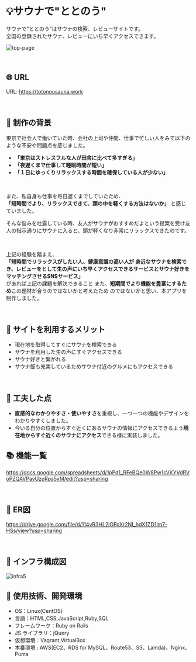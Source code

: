 # :bulb:サウナで"ととのう"
サウナで"ととのう"はサウナの検索、レビューサイトです。<br />
全国の登録されたサウナ、レビューにいち早くアクセスできます。

![top-page](https://user-images.githubusercontent.com/68432256/99056606-e1217b00-25dd-11eb-910f-e624366b00fd.jpg)

<br />

## :globe_with_meridians: URL
URL: https://totonousauna.work

<br />

## :notebook: 制作の背景
東京で社会人で働いていた時、会社の上司や仲間、仕事で忙しい人をみて以下のような不安や問題点を感じました。  

- **「東京はストレスフルな人が田舎に比べて多すぎる」**
- **「夜遅くまで仕事して睡眠時間が短い」**
- **「１日にゆっくりリラックスする時間を確保している人が少ない」**

<br />

また、私自身も仕事を毎日遅くまでしていたため、  
**「短時間でより、リラックスできて、頭の中を軽くする方法はないか」**
と感じていました。  

そんな悩みを吐露している時、友人がサウナがおすすめだよという提案を受け友人の指示通りにサウナに入ると、頭が軽くなり非常にリラックスできたのです。

<br />

上記の経験を踏まえ、<br />
**「短時間でリラックスがしたい人、健康意識の高い人が**
**身近なサウナを検索でき、レビューをとして生の声にいち早くアクセスできるサービスとサウナ好きをマッチングさせるSNSサービス」**  
があれば上記の課題を解決できること
また、**短期間でより機能を豊富にするため**この題材が合うのではないかと考えたため
のではないかと思い、本アプリを制作しました。 

<br />

## :notebook_with_decorative_cover: サイトを利用するメリット
- 現在地を取得してすぐにサウナを検索できる
- サウナを利用した生の声にすぐアクセスできる
- サウナ好きと繋がれる
- サウナ飯も充実しているためサウナ付近のグルメにもアクセスできる

<br />

## :green_book: 工夫した点

- **直感的なわかりやすさ・使いやすさ**を重視し、一つ一つの機能やデザインをわかりやすくしました。
- 今いる自分の位置からすぐ近くにあるサウナの情報にアクセスできるよう**現在地からすぐ近くのサウナにアクセス**できる様に実装しました。

## :books: 機能一覧

https://docs.google.com/spreadsheets/d/1pPd1_RFeBQe0W8Pw1cVKYVdRVoPZQAVPavUzoRps5xM/edit?usp=sharing

<br />

## :orange_book: ER図

https://drive.google.com/file/d/114vR3HL2iOFpXr2NI_hdX1ZD1im7-HSs/view?usp=sharing

<br />

## :wrench: インフラ構成図
![infra5](https://user-images.githubusercontent.com/68432256/101274360-dc1ca980-37e0-11eb-973a-3f5e03fc2701.png)


## :closed_book: 使用技術、開発環境

- OS：Linux(CentOS)
- 言語：HTML,CSS,JavaScript,Ruby,SQL
- フレームワーク：Ruby on Rails
- JS ライブラリ：jQuery
- 仮想環境：Vagrant,VirtualBox
- 本番環境 : AWS(EC2、RDS for MySQL、Route53、S3、Lamda)、Nginx、Puma





